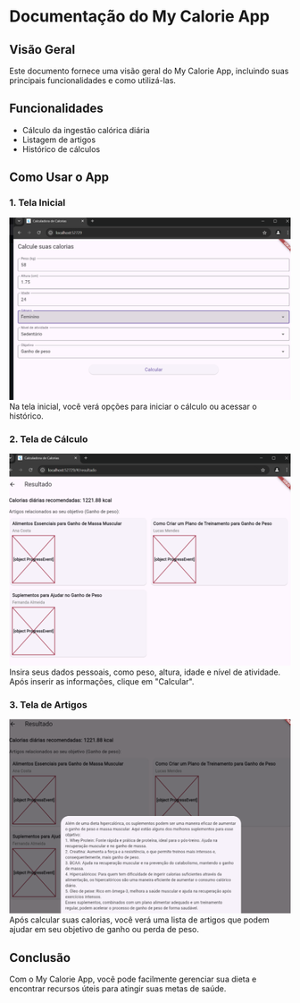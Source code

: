 # Documentação do My Calorie App

## Visão Geral

Este documento fornece uma visão geral do My Calorie App, incluindo suas principais funcionalidades e como utilizá-las.

## Funcionalidades

- Cálculo da ingestão calórica diária
- Listagem de artigos
- Histórico de cálculos

## Como Usar o App

### 1. Tela Inicial
![Tela Inicial](screenshots/screenshot1.png)
Na tela inicial, você verá opções para iniciar o cálculo ou acessar o histórico.

### 2. Tela de Cálculo
![Tela de Cálculo](screenshots/screenshot2.png)
Insira seus dados pessoais, como peso, altura, idade e nível de atividade. Após inserir as informações, clique em "Calcular".

### 3. Tela de Artigos
![Tela de Artigos](screenshots/screenshot3.png)
Após calcular suas calorias, você verá uma lista de artigos que podem ajudar em seu objetivo de ganho ou perda de peso.

## Conclusão

Com o My Calorie App, você pode facilmente gerenciar sua dieta e encontrar recursos úteis para atingir suas metas de saúde.


